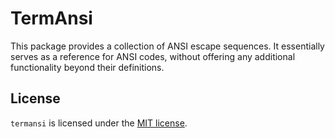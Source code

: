 # TermAnsi

This package provides a collection of ANSI escape sequences. It essentially
serves as a reference for ANSI codes, without offering any additional
functionality beyond their definitions.

## License

`termansi` is licensed under the [MIT license](LICENSE).
